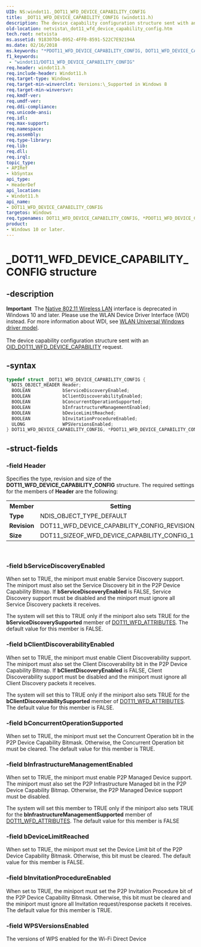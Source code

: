 ```yaml
---
UID: NS:windot11._DOT11_WFD_DEVICE_CAPABILITY_CONFIG
title: _DOT11_WFD_DEVICE_CAPABILITY_CONFIG (windot11.h)
description: The device capability configuration structure sent with an OID_DOT11_WFD_DEVICE_CAPABILITY request.
old-location: netvista\_dot11_wfd_device_capability_config.htm
tech.root: netvista
ms.assetid: 918307D4-0952-4FF0-8591-522C7E92194A
ms.date: 02/16/2018
ms.keywords: "*PDOT11_WFD_DEVICE_CAPABILITY_CONFIG, DOT11_WFD_DEVICE_CAPABILITY_CONFIG, DOT11_WFD_DEVICE_CAPABILITY_CONFIG structure [Network Drivers Starting with Windows Vista], PDOT11_WFD_DEVICE_CAPABILITY_CONFIG, PDOT11_WFD_DEVICE_CAPABILITY_CONFIG structure pointer [Network Drivers Starting with Windows Vista], _DOT11_WFD_DEVICE_CAPABILITY_CONFIG, netvista._dot11_wfd_device_capability_config, windot11/ DOT11_WFD_DEVICE_CAPABILITY_CONFIG, windot11/PDOT11_WFD_DEVICE_CAPABILITY_CONFIG"
f1_keywords:
 - "windot11/DOT11_WFD_DEVICE_CAPABILITY_CONFIG"
req.header: windot11.h
req.include-header: Windot11.h
req.target-type: Windows
req.target-min-winverclnt: Versions:\_Supported in Windows 8
req.target-min-winversvr:
req.kmdf-ver:
req.umdf-ver:
req.ddi-compliance:
req.unicode-ansi:
req.idl:
req.max-support:
req.namespace:
req.assembly:
req.type-library:
req.lib:
req.dll:
req.irql:
topic_type:
- APIRef
- kbSyntax
api_type:
- HeaderDef
api_location:
- Windot11.h
api_name:
- DOT11_WFD_DEVICE_CAPABILITY_CONFIG
targetos: Windows
req.typenames: DOT11_WFD_DEVICE_CAPABILITY_CONFIG, *PDOT11_WFD_DEVICE_CAPABILITY_CONFIG
product:
- Windows 10 or later.
---
```


# _DOT11_WFD_DEVICE_CAPABILITY_CONFIG structure


## -description


<div class="alert"><b>Important</b>  The <a href="https://docs.microsoft.com/previous-versions/windows/hardware/wireless/ff560689(v=vs.85)">Native 802.11 Wireless LAN</a> interface is deprecated in Windows 10 and later. Please use the WLAN Device Driver Interface (WDI) instead. For more information about WDI, see <a href="https://docs.microsoft.com/windows-hardware/drivers/network/wifi-universal-driver-model">WLAN Universal Windows driver model</a>.</div><div> </div>The device capability configuration structure sent with an <a href="https://docs.microsoft.com/windows-hardware/drivers/network/oid-dot11-wfd-device-capability">OID_DOT11_WFD_DEVICE_CAPABILITY</a> request.


## -syntax


```cpp
typedef struct _DOT11_WFD_DEVICE_CAPABILITY_CONFIG {
  NDIS_OBJECT_HEADER Header;
  BOOLEAN            bServiceDiscoveryEnabled;
  BOOLEAN            bClientDiscoverabilityEnabled;
  BOOLEAN            bConcurrentOperationSupported;
  BOOLEAN            bInfrastructureManagementEnabled;
  BOOLEAN            bDeviceLimitReached;
  BOOLEAN            bInvitationProcedureEnabled;
  ULONG              WPSVersionsEnabled;
} DOT11_WFD_DEVICE_CAPABILITY_CONFIG, *PDOT11_WFD_DEVICE_CAPABILITY_CONFIG;
```


## -struct-fields




### -field Header

Specifies the type, revision and size of the <b>DOT11_WFD_DEVICE_CAPABILITY_CONFIG</b> structure. The required settings for the members of <b>Header</b> are the following:

<table>
<tr>
<th>Member</th>
<th>Setting</th>
</tr>
<tr>
<td><b>Type</b></td>
<td>NDIS_OBJECT_TYPE_DEFAULT</td>
</tr>
<tr>
<td><b>Revision</b></td>
<td>DOT11_WFD_DEVICE_CAPABILITY_CONFIG_REVISION_1</td>
</tr>
<tr>
<td><b>Size</b></td>
<td>DOT11_SIZEOF_WFD_DEVICE_CAPABILITY_CONFIG_1</td>
</tr>
</table>
 


### -field bServiceDiscoveryEnabled

When set to TRUE, the miniport must enable Service Discovery support. The miniport must also set the Service Discovery bit in the P2P Device Capability Bitmap. If <b>bServiceDiscoveryEnabled</b> is FALSE, Service Discovery support must be disabled and the miniport must ignore all Service Discovery packets it receives.

 The system will set this to TRUE only if the miniport also sets TRUE for the <b>bServiceDiscoverySupported</b> member of <a href="..\windot11\ns-windot11-_dot11_wfd_attributes.md">DOT11_WFD_ATTRIBUTES</a>. The default value for this member is FALSE.


### -field bClientDiscoverabilityEnabled

When set to TRUE, the miniport must enable Client Discoverability support. The miniport must also set the Client Discoverability bit in the P2P Device Capability Bitmap. If <b>bClientDiscoveryEnabled</b> is FALSE,  Client Discoverability support must be disabled and the miniport must ignore all Client Discovery packets it receives.

The system will set this to TRUE only if the miniport also sets TRUE for the <b>bClientDiscoverabilitySupported</b> member of <a href="..\windot11\ns-windot11-_dot11_wfd_attributes.md">DOT11_WFD_ATTRIBUTES</a>. The default value for this member is FALSE.


### -field bConcurrentOperationSupported

When set to TRUE, the miniport must set the Concurrent Operation bit in the P2P Device Capability Bitmask. Otherwise, the Concurrent Operation bit must be cleared. The default value for this member is TRUE.


### -field bInfrastructureManagementEnabled

When set to TRUE, the miniport must enable P2P Managed Device support. The miniport must also set the P2P Infrastructure Managed bit in the P2P Device Capability Bitmap. Otherwise, the P2P Managed Device support must be disabled.

The system will set this member to TRUE only if the miniport also sets TRUE for the  <b>bInfrastructureManagementSupported</b> member of <a href="..\windot11\ns-windot11-_dot11_wfd_attributes.md">DOT11_WFD_ATTRIBUTES</a>. The default value for this member is FALSE


### -field bDeviceLimitReached

When set to TRUE, the miniport must set the Device Limit bit of the P2P Device Capability Bitmask. Otherwise, this bit must be cleared. The default value for this member is FALSE.


### -field bInvitationProcedureEnabled

When set to TRUE, the miniport must set the P2P Invitation Procedure bit of the P2P Device Capability Bitmask. Otherwise, this bit must be cleared and the miniport must ignore all Invitation request/response packets it receives. The default value for this member is TRUE.


### -field WPSVersionsEnabled

The versions of WPS enabled for the Wi-Fi Direct Device

